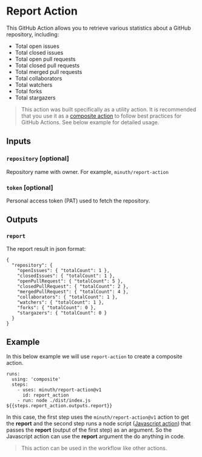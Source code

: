 # Report Action

This GitHub Action allows you to retrieve various statistics about a GitHub repository, including:

- Total open issues
- Total closed issues
- Total open pull requests
- Total closed pull requests
- Total merged pull requests
- Total collaborators
- Total watchers
- Total forks
- Total stargazers

> This action was built specifically as a utility action. It is recommended that you use it as a [composite action](https://docs.github.com/en/actions/creating-actions/creating-a-composite-action) to follow best practices for GitHub Actions. See below example for detailed usage.

## Inputs

### `repository` [optional]

Repository name with owner. For example, `minuth/report-action`

### `token` [optional]

Personal access token (PAT) used to fetch the repository.

## Outputs

### `report`

The report result in json format:

```
{
  "repository": {
    "openIssues": { "totalCount": 1 },
    "closedIssues": { "totalCount": 1 },
    "openPullRequest": { "totalCount": 5 },
    "closedPullRequest": { "totalCount": 2 },
    "mergedPullRequest": { "totalCount": 4 },
    "collaborators": { "totalCount": 1 },
    "watchers": { "totalCount": 1 },
    "forks": { "totalCount": 0 },
    "stargazers": { "totalCount": 0 }
  }
}
```

## Example

In this below example we will use `report-action` to create a composite action.

```
runs:
  using: 'composite'
  steps:
    - uses: minuth/report-action@v1
      id: report_action
    - run: node ./dist/index.js ${{steps.report_action.outputs.report}}
```

In this case, the first step uses the `minuth/report-action@v1` action to get the **report** and the second step runs a node script ([Javascript action](https://docs.github.com/en/actions/creating-actions/creating-a-javascript-action)) that passes the **report** (output of the first step) as an argument. So the Javascript action can use the **report** argument the do anything in code.

> This action can be used in the workflow like other actions.
